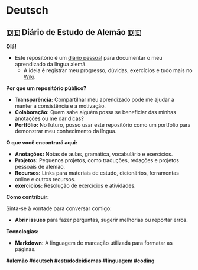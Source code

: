 # Deutsch

## 🇩🇪 Diário de Estudo de Alemão 🇩🇪

**Olá!** 

* Este repositório é um [diário pessoal](https://github.com/DeiseFreire/Deutsch/wiki) para documentar o meu aprendizado da língua alemã. 
  * A ideia é registrar meu progresso, dúvidas, exercícios e tudo mais no [Wiki](https://github.com/DeiseFreire/Deutsch/wiki). 

**Por que um repositório público?**

* **Transparência:** Compartilhar meu aprendizado pode me ajudar a manter a consistência e a motivação.
* **Colaboração:** Quem sabe alguém possa se beneficiar das minhas anotações ou me dar dicas?
* **Portfólio:** No futuro, posso usar este repositório como um portfólio para demonstrar meu conhecimento da língua.

**O que você encontrará aqui:**

* **Anotações:** Notas de aulas, gramática, vocabulário e exercícios.
* **Projetos:** Pequenos projetos, como traduções, redações e projetos pessoais de alemão.
* **Recursos:** Links para materiais de estudo, dicionários, ferramentas online e outros recursos.
* **exercicios:** Resolução de exercícios e atividades.

**Como contribuir:**

Sinta-se à vontade para conversar comigo:

* **Abrir issues** para fazer perguntas, sugerir melhorias ou reportar erros.

**Tecnologias:**

* **Markdown:** A linguagem de marcação utilizada para formatar as páginas.

**#alemão #deutsch #estudodeidiomas #linguagem #coding**

